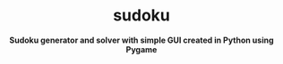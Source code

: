 <div align="center">

# sudoku

**Sudoku generator and solver with simple GUI created in Python using Pygame**

</div>
